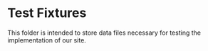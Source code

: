 # Test Fixtures

This folder is intended to store data files necessary for testing the implementation of our site.
